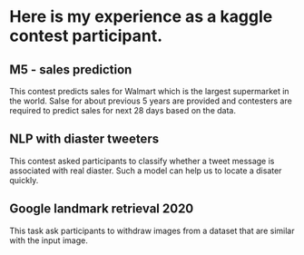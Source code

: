# Here is my experience as a kaggle contest participant.
## M5 - sales prediction
This contest predicts sales for Walmart which is the largest supermarket in the world. Salse for about previous 5 years are provided and contesters are required to predict sales for next 28 days based on the data.

## NLP with diaster tweeters
This contest asked participants to classify whether a tweet message is associated with real diaster. Such a model can help us to locate a disater quickly.

## Google landmark retrieval 2020
This task ask participants to withdraw images from a dataset that are similar with the input image.
